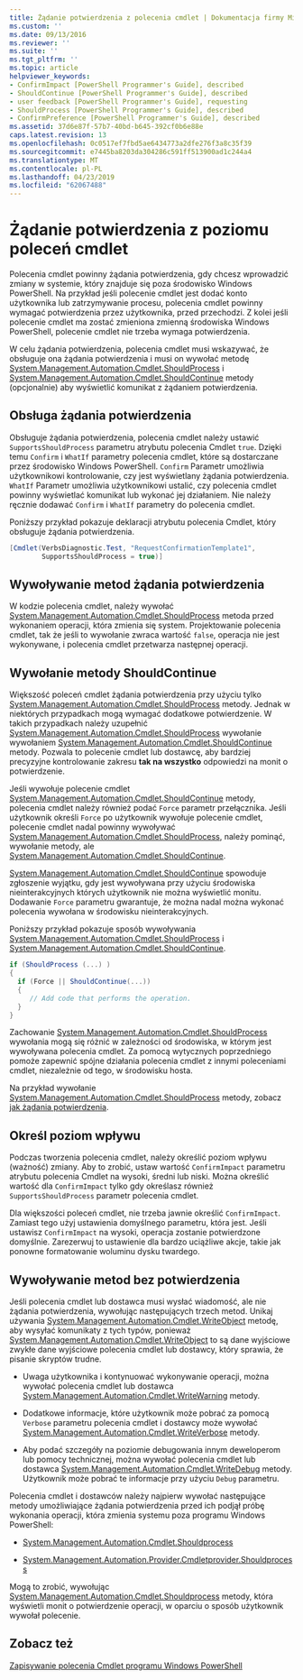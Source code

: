 ```yaml
---
title: Żądanie potwierdzenia z polecenia cmdlet | Dokumentacja firmy Microsoft
ms.custom: ''
ms.date: 09/13/2016
ms.reviewer: ''
ms.suite: ''
ms.tgt_pltfrm: ''
ms.topic: article
helpviewer_keywords:
- ConfirmImpact [PowerShell Programmer's Guide], described
- ShouldContinue [PowerShell Programmer's Guide], described
- user feedback [PowerShell Programmer's Guide], requesting
- ShouldProcess [PowerShell Programmer's Guide], described
- ConfirmPreference [PowerShell Programmer's Guide], described
ms.assetid: 37d6e87f-57b7-40bd-b645-392cf0b6e88e
caps.latest.revision: 13
ms.openlocfilehash: 0c0517ef7fbd5ae6434773a2dfe276f3a8c35f39
ms.sourcegitcommit: e7445ba8203da304286c591ff513900ad1c244a4
ms.translationtype: MT
ms.contentlocale: pl-PL
ms.lasthandoff: 04/23/2019
ms.locfileid: "62067488"
---
```

# <a name="requesting-confirmation-from-cmdlets"></a>Żądanie potwierdzenia z poziomu poleceń cmdlet

Polecenia cmdlet powinny żądania potwierdzenia, gdy chcesz wprowadzić zmiany w systemie, który znajduje się poza środowisko Windows PowerShell. Na przykład jeśli polecenie cmdlet jest dodać konto użytkownika lub zatrzymywanie procesu, polecenia cmdlet powinny wymagać potwierdzenia przez użytkownika, przed przechodzi. Z kolei jeśli polecenie cmdlet ma zostać zmieniona zmienną środowiska Windows PowerShell, polecenie cmdlet nie trzeba wymaga potwierdzenia.

W celu żądania potwierdzenia, polecenia cmdlet musi wskazywać, że obsługuje ona żądania potwierdzenia i musi on wywołać metodę [System.Management.Automation.Cmdlet.ShouldProcess](/dotnet/api/System.Management.Automation.Cmdlet.ShouldProcess) i [ System.Management.Automation.Cmdlet.ShouldContinue](/dotnet/api/System.Management.Automation.Cmdlet.ShouldContinue) metody (opcjonalnie) aby wyświetlić komunikat z żądaniem potwierdzenia.

## <a name="supporting-confirmation-requests"></a>Obsługa żądania potwierdzenia

Obsługuje żądania potwierdzenia, polecenia cmdlet należy ustawić `SupportsShouldProcess` parametru atrybutu polecenia Cmdlet `true`. Dzięki temu `Confirm` i `WhatIf` parametry polecenia cmdlet, które są dostarczane przez środowisko Windows PowerShell. `Confirm` Parametr umożliwia użytkownikowi kontrolowanie, czy jest wyświetlany żądania potwierdzenia. `WhatIf` Parametr umożliwia użytkownikowi ustalić, czy polecenia cmdlet powinny wyświetlać komunikat lub wykonać jej działaniem. Nie należy ręcznie dodawać `Confirm` i `WhatIf` parametry do polecenia cmdlet.

Poniższy przykład pokazuje deklaracji atrybutu polecenia Cmdlet, który obsługuje żądania potwierdzenia.

```csharp
[Cmdlet(VerbsDiagnostic.Test, "RequestConfirmationTemplate1",
        SupportsShouldProcess = true)]
```

## <a name="calling-the-confirmation-request-methods"></a>Wywoływanie metod żądania potwierdzenia

W kodzie polecenia cmdlet, należy wywołać [System.Management.Automation.Cmdlet.ShouldProcess](/dotnet/api/System.Management.Automation.Cmdlet.ShouldProcess) metoda przed wykonaniem operacji, która zmienia się system. Projektowanie polecenia cmdlet, tak że jeśli to wywołanie zwraca wartość `false`, operacja nie jest wykonywane, i polecenia cmdlet przetwarza następnej operacji.

## <a name="calling-the-shouldcontinue-method"></a>Wywołanie metody ShouldContinue

Większość poleceń cmdlet żądania potwierdzenia przy użyciu tylko [System.Management.Automation.Cmdlet.ShouldProcess](/dotnet/api/System.Management.Automation.Cmdlet.ShouldProcess) metody. Jednak w niektórych przypadkach mogą wymagać dodatkowe potwierdzenie. W takich przypadkach należy uzupełnić [System.Management.Automation.Cmdlet.ShouldProcess](/dotnet/api/System.Management.Automation.Cmdlet.ShouldProcess) wywołanie wywołaniem [System.Management.Automation.Cmdlet.ShouldContinue](/dotnet/api/System.Management.Automation.Cmdlet.ShouldContinue) metody. Pozwala to polecenie cmdlet lub dostawcę, aby bardziej precyzyjne kontrolowanie zakresu **tak na wszystko** odpowiedzi na monit o potwierdzenie.

Jeśli wywołuje polecenie cmdlet [System.Management.Automation.Cmdlet.ShouldContinue](/dotnet/api/System.Management.Automation.Cmdlet.ShouldContinue) metody, polecenia cmdlet należy również podać `Force` parametr przełącznika. Jeśli użytkownik określi `Force` po użytkownik wywołuje polecenie cmdlet, polecenie cmdlet nadal powinny wywoływać [System.Management.Automation.Cmdlet.ShouldProcess](/dotnet/api/System.Management.Automation.Cmdlet.ShouldProcess), należy pominąć, wywołanie metody, ale [ System.Management.Automation.Cmdlet.ShouldContinue](/dotnet/api/System.Management.Automation.Cmdlet.ShouldContinue).

[System.Management.Automation.Cmdlet.ShouldContinue](/dotnet/api/System.Management.Automation.Cmdlet.ShouldContinue) spowoduje zgłoszenie wyjątku, gdy jest wywoływana przy użyciu środowiska nieinterakcyjnych których użytkownik nie można wyświetlić monitu. Dodawanie `Force` parametru gwarantuje, że można nadal można wykonać polecenia wywołana w środowisku nieinterakcyjnych.

Poniższy przykład pokazuje sposób wywoływania [System.Management.Automation.Cmdlet.ShouldProcess](/dotnet/api/System.Management.Automation.Cmdlet.ShouldProcess) i [System.Management.Automation.Cmdlet.ShouldContinue](/dotnet/api/System.Management.Automation.Cmdlet.ShouldContinue).

```csharp
if (ShouldProcess (...) )
{
  if (Force || ShouldContinue(...))
  {
     // Add code that performs the operation.
  }
}
```

Zachowanie [System.Management.Automation.Cmdlet.ShouldProcess](/dotnet/api/System.Management.Automation.Cmdlet.ShouldProcess) wywołania mogą się różnić w zależności od środowiska, w którym jest wywoływana polecenia cmdlet. Za pomocą wytycznych poprzedniego pomoże zapewnić spójne działania polecenia cmdlet z innymi poleceniami cmdlet, niezależnie od tego, w środowisku hosta.

Na przykład wywołanie [System.Management.Automation.Cmdlet.ShouldProcess](/dotnet/api/System.Management.Automation.Cmdlet.ShouldProcess) metody, zobacz [jak żądania potwierdzenia](./how-to-request-confirmations.md).

## <a name="specify-the-impact-level"></a>Określ poziom wpływu

Podczas tworzenia polecenia cmdlet, należy określić poziom wpływu (ważność) zmiany. Aby to zrobić, ustaw wartość `ConfirmImpact` parametru atrybutu polecenia Cmdlet na wysoki, średni lub niski. Można określić wartość dla `ConfirmImpact` tylko gdy określasz również `SupportsShouldProcess` parametr polecenia cmdlet.

Dla większości poleceń cmdlet, nie trzeba jawnie określić `ConfirmImpact`.  Zamiast tego użyj ustawienia domyślnego parametru, która jest. Jeśli ustawisz `ConfirmImpact` na wysoki, operacja zostanie potwierdzone domyślnie. Zarezerwuj to ustawienie dla bardzo uciążliwe akcje, takie jak ponowne formatowanie woluminu dysku twardego.

## <a name="calling-non-confirmation-methods"></a>Wywoływanie metod bez potwierdzenia

Jeśli polecenia cmdlet lub dostawca musi wysłać wiadomość, ale nie żądania potwierdzenia, wywołując następujących trzech metod. Unikaj używania [System.Management.Automation.Cmdlet.WriteObject](/dotnet/api/System.Management.Automation.Cmdlet.WriteObject) metodę, aby wysyłać komunikaty z tych typów, ponieważ [System.Management.Automation.Cmdlet.WriteObject](/dotnet/api/System.Management.Automation.Cmdlet.WriteObject) to są dane wyjściowe zwykłe dane wyjściowe polecenia cmdlet lub dostawcy, który sprawia, że pisanie skryptów trudne.

- Uwaga użytkownika i kontynuować wykonywanie operacji, można wywołać polecenia cmdlet lub dostawca [System.Management.Automation.Cmdlet.WriteWarning](/dotnet/api/System.Management.Automation.Cmdlet.WriteWarning) metody.

- Dodatkowe informacje, które użytkownik może pobrać za pomocą `Verbose` parametru polecenia cmdlet i dostawcy może wywołać [System.Management.Automation.Cmdlet.WriteVerbose](/dotnet/api/System.Management.Automation.Cmdlet.WriteVerbose) metody.

- Aby podać szczegóły na poziomie debugowania innym deweloperom lub pomocy technicznej, można wywołać polecenia cmdlet lub dostawca [System.Management.Automation.Cmdlet.WriteDebug](/dotnet/api/System.Management.Automation.Cmdlet.WriteDebug) metody. Użytkownik może pobrać te informacje przy użyciu `Debug` parametru.

Polecenia cmdlet i dostawców należy najpierw wywołać następujące metody umożliwiające żądania potwierdzenia przed ich podjął próbę wykonania operacji, która zmienia systemu poza programu Windows PowerShell:

- [System.Management.Automation.Cmdlet.Shouldprocess](/dotnet/api/System.Management.Automation.Cmdlet.ShouldProcess)

- [System.Management.Automation.Provider.Cmdletprovider.Shouldprocess](/dotnet/api/System.Management.Automation.Provider.CmdletProvider.ShouldProcess)

Mogą to zrobić, wywołując [System.Management.Automation.Cmdlet.Shouldprocess](/dotnet/api/System.Management.Automation.Cmdlet.ShouldProcess) metody, która wyświetli monit o potwierdzenie operacji, w oparciu o sposób użytkownik wywołał polecenie.

## <a name="see-also"></a>Zobacz też

[Zapisywanie polecenia Cmdlet programu Windows PowerShell](./writing-a-windows-powershell-cmdlet.md)
